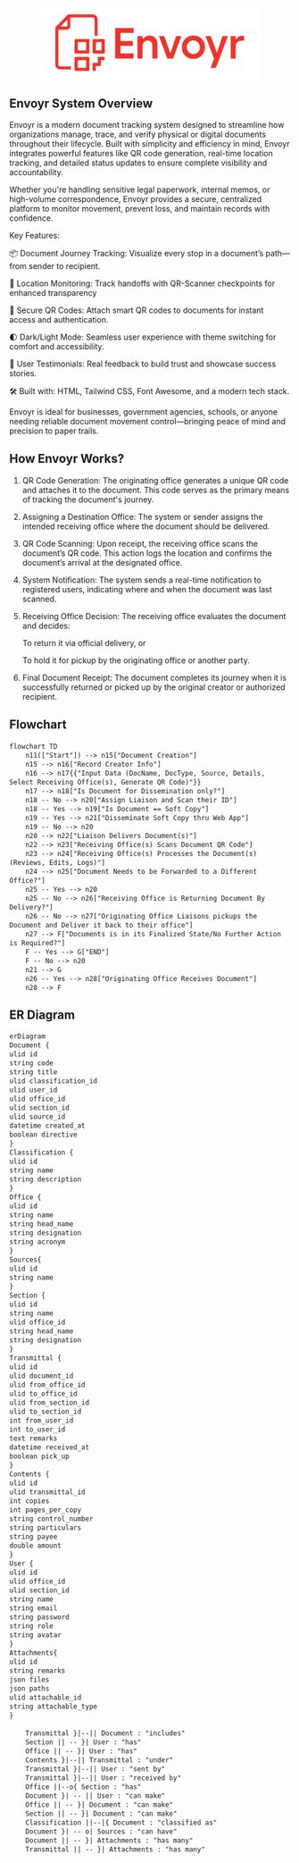 <p align="center">
  <a href="https://envoyr.com" target="_blank">
    <img src="https://raw.githubusercontent.com/jaslup16/envoyr/master/envoyr-logo1.png" width="400" alt="Envoyr Logo">
  </a>
</p>

## Envoyr System Overview

Envoyr is a modern document tracking system designed to streamline how organizations manage, trace, and verify physical or digital documents throughout their lifecycle. Built with simplicity and efficiency in mind, Envoyr integrates powerful features like QR code generation, real-time location tracking, and detailed status updates to ensure complete visibility and accountability.

Whether you're handling sensitive legal paperwork, internal memos, or high-volume correspondence, Envoyr provides a secure, centralized platform to monitor movement, prevent loss, and maintain records with confidence.

Key Features:

📦 Document Journey Tracking: Visualize every stop in a document’s path—from sender to recipient.

📍 Location Monitoring: Track handoffs with QR-Scanner checkpoints for enhanced transparency

🔐 Secure QR Codes: Attach smart QR codes to documents for instant access and authentication.

🌓 Dark/Light Mode: Seamless user experience with theme switching for comfort and accessibility.

👥 User Testimonials: Real feedback to build trust and showcase success stories.

🛠️ Built with: HTML, Tailwind CSS, Font Awesome, and a modern tech stack.

Envoyr is ideal for businesses, government agencies, schools, or anyone needing reliable document movement control—bringing peace of mind and precision to paper trails.

## How Envoyr Works?

1. QR Code Generation:
The originating office generates a unique QR code and attaches it to the document. This code serves as the primary means of tracking the document's journey.

2. Assigning a Destination Office:
The system or sender assigns the intended receiving office where the document should be delivered.

3. QR Code Scanning:
Upon receipt, the receiving office scans the document’s QR code. This action logs the location and confirms the document’s arrival at the designated office.

4. System Notification:
The system sends a real-time notification to registered users, indicating where and when the document was last scanned.

5. Receiving Office Decision:
The receiving office evaluates the document and decides:

    To return it via official delivery, or

    To hold it for pickup by the originating office or another party.

6. Final Document Receipt:
The document completes its journey when it is successfully returned or picked up by the original creator or authorized recipient.

## Flowchart
```mermaid
flowchart TD
    n11(["Start"]) --> n15["Document Creation"]
    n15 --> n16["Record Creator Info"]
    n16 --> n17{{"Input Data (DocName, DocType, Source, Details, Select Receiving Office(s), Generate QR Code)"}}
    n17 --> n18["Is Document for Dissemination only?"]
    n18 -- No --> n20["Assign Liaison and Scan their ID"]
    n18 -- Yes --> n19["Is Document == Soft Copy"]
    n19 -- Yes --> n21["Disseminate Soft Copy thru Web App"]
    n19 -- No --> n20
    n20 --> n22["Liaison Delivers Document(s)"]
    n22 --> n23["Receiving Office(s) Scans Document QR Code"]
    n23 --> n24["Receiving Office(s) Processes the Document(s) (Reviews, Edits, Logs)"]
    n24 --> n25["Document Needs to be Forwarded to a Different Office?"]
    n25 -- Yes --> n20
    n25 -- No --> n26["Receiving Office is Returning Document By Delivery?"]
    n26 -- No --> n27["Originating Office Liaisons pickups the Document and Deliver it back to their office"]
    n27 --> F["Documents is in its Finalized State/No Further Action is Required?"]
    F -- Yes --> G["END"]
    F -- No --> n20
    n21 --> G
    n26 -- Yes --> n28["Originating Office Receives Document"]
    n28 --> F
```
## ER Diagram
```mermaid
erDiagram
Document {
ulid id
string code
string title
ulid classification_id
ulid user_id
ulid office_id
ulid section_id
ulid source_id
datetime created_at
boolean directive
}
Classification {
ulid id
string name
string description
}
Office {
ulid id
string name
string head_name
string designation
string acronym
}
Sources{
ulid id
string name
}
Section {
ulid id
string name
ulid office_id
string head_name
string designation
}
Transmittal {
ulid id
ulid document_id
ulid from_office_id
ulid to_office_id
ulid from_section_id
ulid to_section_id
int from_user_id
int to_user_id
text remarks
datetime received_at
boolean pick_up
}
Contents {
ulid id
ulid transmittal_id
int copies
int pages_per_copy
string control_number
string particulars
string payee
double amount
}
User {
ulid id
ulid office_id
ulid section_id
string name
string email
string password
string role
string avatar
}
Attachments{
ulid id
string remarks
json files
json paths
ulid attachable_id
string attachable_type
}

    Transmittal }|--|| Document : "includes"
    Section || -- }| User : "has"
    Office || -- }| User : "has"
    Contents }|--|| Transmittal : "under"
    Transmittal }|--|| User : "sent by"
    Transmittal }|--|| User : "received by"
    Office ||--o{ Section : "has"
    Document }| -- || User : "can make"
    Office || -- }| Document : "can make"
    Section || -- }| Document : "can make"
    Classification ||--|{ Document : "classified as"
    Document }| -- o| Sources : "can have"
    Document || -- }| Attachments : "has many"
    Transmittal || -- }| Attachments : "has many"
``` 
